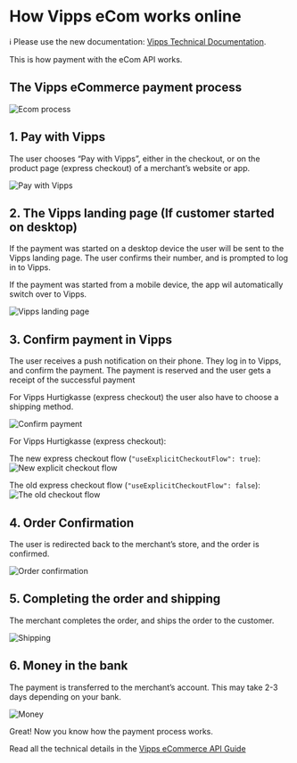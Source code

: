 <!-- START_METADATA
---
title: How Vipps eCom works online
sidebar_label: How it works online
sidebar_position: 6
description: How Vipps eCom works online.
pagination_next: null
pagination_prev: null
---
END_METADATA -->

# How Vipps eCom works online

<!-- START_COMMENT -->

ℹ️ Please use the new documentation:
[Vipps Technical Documentation](https://vippsas.github.io/vipps-developer-docs/docs/APIs/ecom-api).

<!-- END_COMMENT -->

This is how payment with the eCom API works.

## The Vipps eCommerce payment process

![Ecom process](../images/vipps-ecom-process-svg.svg)

## 1. Pay with Vipps

The user chooses “Pay with Vipps”, either in the checkout, or on the product page (express checkout) of a merchant’s website or app.

![Pay with Vipps](../images/vipps-ecom-step1-2.svg)

## 2. The Vipps landing page (If customer started on desktop)

If the payment was started on a desktop device the user will be sent to the Vipps landing page.
The user confirms their number, and is prompted to log in to Vipps.

If the payment was started from a mobile device, the app wil automatically switch over to Vipps.

![Vipps landing page](../images/vipps-ecom-step2.svg)

## 3. Confirm payment in Vipps

The user receives a push notification on their phone. They log in to Vipps, and confirm the payment. The payment is reserved and the user gets a receipt of the successful payment

For Vipps Hurtigkasse (express checkout) the user also have to choose a
shipping method.

![Confirm payment](../images/vipps-ecom-confirm.png)

For Vipps Hurtigkasse (express checkout):

The new express checkout flow (`"useExplicitCheckoutFlow": true`):
![New explicit checkout flow](../images/vipps-ecom-confirm-express.png)

The old express checkout flow (`"useExplicitCheckoutFlow": false`):
![The old checkout flow](../images/vipps-ecom-confirm-express-old.png)


## 4. Order Confirmation

The user is redirected back to the merchant’s store, and the order is confirmed.

![Order confirmation](../images/vipps-ecom-step4.svg)

## 5. Completing the order and shipping

The merchant completes the order, and ships the order to the customer.

![Shipping](../images/vipps-shipping.svg)

## 6. Money in the bank

The payment is transferred to the merchant’s account. This may take 2-3 days depending on your bank.

![Money](../images/vipps-money.svg)

Great! Now you know how the payment process works.

Read all the technical details in the [Vipps eCommerce API Guide](../vipps-ecom-api.md)
